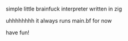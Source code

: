 simple little brainfuck interpreter written in zig

uhhhhhhhh it always runs main.bf for now

have fun!